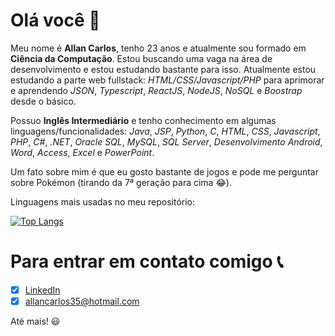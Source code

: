 # Olá você 👋

Meu nome é **Allan Carlos**, tenho 23 anos e atualmente sou formado em **Ciência da Computação**. Estou buscando uma vaga na área de desenvolvimento e estou estudando bastante para isso. Atualmente estou estudando a parte web fullstack: *HTML/CSS/Javascript/PHP* para aprimorar e aprendendo *JSON*, *Typescript*, *ReactJS*, *NodeJS*, *NoSQL* e *Boostrap* desde o básico.

Possuo **Inglês Intermediário** e tenho conhecimento em algumas linguagens/funcionalidades: *Java*, *JSP*, *Python*, *C*, *HTML*, *CSS*, *Javascript*, *PHP*, *C#*, *.NET*, *Oracle SQL*, *MySQL*, *SQL Server*, *Desenvolvimento Android*, *Word*, *Access*, *Excel* e *PowerPoint*. 

Um fato sobre mim é que eu gosto bastante de jogos e pode me perguntar sobre Pokémon (tirando da 7ª geração para cima 😂).

Linguagens mais usadas no meu repositório:

[![Top Langs](https://github-readme-stats.vercel.app/api/top-langs/?username=allan542)](https://github.com/anuraghazra/github-readme-stats)

# Para entrar em contato comigo 📞
 - [x] [LinkedIn](https://www.linkedin.com/in/allan-silva-50961815a/)
 - [x] allancarlos35@hotmail.com
 
 Até mais! :smiley:
